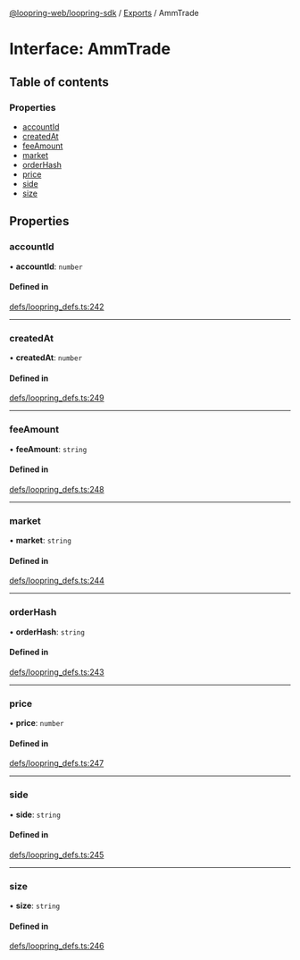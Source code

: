 [@loopring-web/loopring-sdk](../README.md) / [Exports](../modules.md) / AmmTrade

# Interface: AmmTrade

## Table of contents

### Properties

- [accountId](AmmTrade.md#accountid)
- [createdAt](AmmTrade.md#createdat)
- [feeAmount](AmmTrade.md#feeamount)
- [market](AmmTrade.md#market)
- [orderHash](AmmTrade.md#orderhash)
- [price](AmmTrade.md#price)
- [side](AmmTrade.md#side)
- [size](AmmTrade.md#size)

## Properties

### accountId

• **accountId**: `number`

#### Defined in

[defs/loopring_defs.ts:242](https://github.com/Loopring/loopring_sdk/blob/fd60be9/src/defs/loopring_defs.ts#L242)

___

### createdAt

• **createdAt**: `number`

#### Defined in

[defs/loopring_defs.ts:249](https://github.com/Loopring/loopring_sdk/blob/fd60be9/src/defs/loopring_defs.ts#L249)

___

### feeAmount

• **feeAmount**: `string`

#### Defined in

[defs/loopring_defs.ts:248](https://github.com/Loopring/loopring_sdk/blob/fd60be9/src/defs/loopring_defs.ts#L248)

___

### market

• **market**: `string`

#### Defined in

[defs/loopring_defs.ts:244](https://github.com/Loopring/loopring_sdk/blob/fd60be9/src/defs/loopring_defs.ts#L244)

___

### orderHash

• **orderHash**: `string`

#### Defined in

[defs/loopring_defs.ts:243](https://github.com/Loopring/loopring_sdk/blob/fd60be9/src/defs/loopring_defs.ts#L243)

___

### price

• **price**: `number`

#### Defined in

[defs/loopring_defs.ts:247](https://github.com/Loopring/loopring_sdk/blob/fd60be9/src/defs/loopring_defs.ts#L247)

___

### side

• **side**: `string`

#### Defined in

[defs/loopring_defs.ts:245](https://github.com/Loopring/loopring_sdk/blob/fd60be9/src/defs/loopring_defs.ts#L245)

___

### size

• **size**: `string`

#### Defined in

[defs/loopring_defs.ts:246](https://github.com/Loopring/loopring_sdk/blob/fd60be9/src/defs/loopring_defs.ts#L246)
